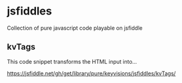 # jsfiddles

Collection of pure javascript code playable on jsfiddle

## kvTags
This code snippet transforms the HTML input into...

<a href="https://jsfiddle.net/gh/get/library/pure/keyvisions/jsfiddles/kvTags/" target="_blank">https://jsfiddle.net/gh/get/library/pure/keyvisions/jsfiddles/kvTags/</a>
